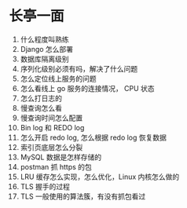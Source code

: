 # 长亭一面

1. 什么程度叫熟练
2. Django 怎么部署
3. 数据库隔离级别
4. 序列化级别必须有吗，解决了什么问题
5. 怎么定位线上服务的问题
6. 怎么看线上 go 服务的连接情况， CPU 状态
7. 怎么打日志的
8. 慢查询怎么看
9. 慢查询时间怎么配置
10. Bin log 和 REDO log
11. 怎么开启 redo log, 怎么根据 redo log 恢复数据
12. 索引页底层怎么分裂
13. MySQL 数据是怎样存储的
14. postman 抓 https 的包
15. LRU 缓存怎么实现，怎么优化，Linux 内核怎么做的
16. TLS 握手的过程
17. TLS 一般使用的算法簇，有没有抓包看过
   